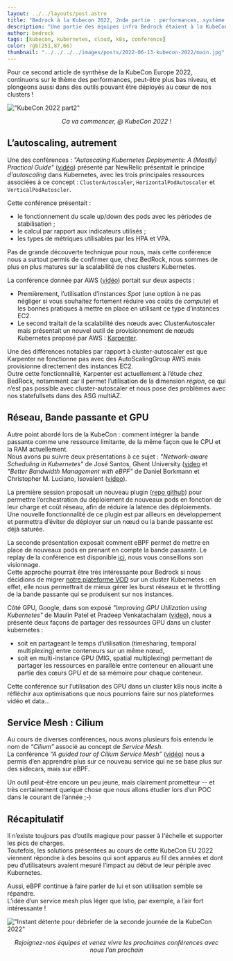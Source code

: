 ```yaml
---
layout: ../../layouts/post.astro
title: "Bedrock à la Kubecon 2022, 2nde partie : performances, système et réseau"
description: "Une partie des équipes infra Bedrock étaient à la KubeCon 2022, voici leur retour d'expérience."
author: bedrock
tags: [kubecon, kubernetes, cloud, k8s, conference]
color: rgb(251,87,66)
thumbnail: "../../../../images/posts/2022-06-13-kubecon-2022/main.jpg"
---
```


Pour ce second article de synthèse de la KubeCon Europe 2022, continuons sur le thème des performances, peut-être plus bas niveau,
et plongeons aussi dans des outils pouvant être déployés au cœur de nos clusters !

!["KubeCon 2022 part2"](../../../../images/posts/2022-06-13-kubecon-2022/part2.jpg)
<center><i>Ca va commencer, @ KubeCon 2022 !</i></center>


## L’autoscaling, autrement

Une des conférences : *"Autoscaling Kubernetes Deployments: A (Mostly) Practical Guide"* ([vidéo](https://www.youtube.com/watch?v=n8t_hbchQcc)) présenté par NewRelic présentait le principe *d'autoscaling* dans Kubernetes, avec les trois principales ressources associées à ce concept : `ClusterAutoscaler`, `HorizontalPodAutoscaler` et `VerticalPodAutoscler`.

Cette conférence présentait :

 * le fonctionnement du scale up/down des pods avec les périodes de stabilisation ;
 * le calcul par rapport aux indicateurs utilisés ;
 * les types de métriques utilisables par les HPA et VPA.

Pas de grande découverte technique pour nous, mais cette conférence nous a surtout permis de confirmer que, chez BedRock, 
nous sommes de plus en plus matures sur la scalabilité de nos clusters Kubernetes.

La conférence donnée par AWS ([vidéo](https://www.youtube.com/watch?v=UBb8wbfSc34)) portait sur deux aspects :

 * Premièrement, l’utilisation d’instances *Spot* (une option à ne pas négliger si vous souhaitez fortement réduire vos coûts de *compute*) et les bonnes pratiques à mettre en place en utilisant ce type d’instances EC2.
 * Le second traitait de la scalabilité des nœuds avec ClusterAutoscaler mais présentait un nouvel outil de provisionnement de nœuds Kubernetes proposé par AWS : [Karpenter](https://karpenter.sh/).

Une des différences notables par rapport à cluster-autoscaler est que Karpenter ne fonctionne pas avec des AutoScalingGroup AWS 
mais provisionne directement des instances EC2.  
Outre cette fonctionnalité, Karpenter est actuellement à l’étude chez BedRock, notamment car il permet l’utilisation de la 
dimension *région*, ce qui n’est pas possible avec cluster-autoscaler et nous pose des problèmes avec nos statefullsets dans des ASG multiAZ.


## Réseau, Bande passante et GPU

Autre point abordé lors de la KubeCon : comment intégrer la bande passante comme une ressource limitante, de la même façon que le CPU et la RAM actuellement.  
Nous avons pu suivre deux présentations à ce sujet : *"Network-aware Scheduling in Kubernetes"* de José Santos, Ghent University ([video](https://www.youtube.com/watch?v=E4cP275_OCs) et *"Better Bandwidth Management with eBPF"* de Daniel Borkmann et Christopher M. Luciano, Isovalent ([video](https://www.youtube.com/watch?v=QTSS6ktK8hY)).

La première session proposait un nouveau plugin ([repo github](https://github.com/kubernetes-sigs/scheduler-plugins/tree/master/kep/260-network-aware-scheduling)) pour permettre l’orchestration du déploiement de nouveaux pods en fonction de leur charge et coût réseau, afin de réduire la latence des déploiements.  
Une nouvelle fonctionnalité de ce plugin est par ailleurs en développement et permettra d’éviter de déployer sur un nœud ou la bande passante est déjà saturée.

La seconde présentation exposait comment eBPF permet de mettre en place de nouveaux pods en prenant en compte la bande passante. Le replay de la conférence est disponible [ici](https://www.youtube.com/watch?v=QTSS6ktK8hY), nous vous conseillons son visionnage.  
Cette approche pourrait être très intéressante pour Bedrock si nous décidions de migrer [notre plateforme VOD](/2021/12/15/scaling-bedrock-video-delivery-to-50-million-users) sur un cluster Kubernetes : en effet, elle nous permettrait de mieux gérer les burst réseaux et le throttling de la bande passante qui se produisent sur nos instances.

Côté GPU, Google, dans son exposé *"Improving GPU Utilization using Kubernetes"* de Maulin Patel et Pradeep Venkatachalam ([video](https://www.youtube.com/watch?v=X876kr-LkPA)), nous a présenté deux façons de partager des ressources GPU dans un cluster kubernetes :

 * soit en partageant le temps d’utilisation (timesharing, temporal multiplexing) entre conteneurs sur un même nœud,
 * soit en multi-instance GPU (MIG, spatial multiplexing) permettant de partager les ressources en parallèle entre conteneur en allouant une partie des cœurs GPU et de sa mémoire pour chaque conteneur.

Cette conférence sur l’utilisation des GPU dans un cluster k8s nous incite à réfléchir aux optimisations que nous pourrions faire sur nos plateformes vidéo et data…


## Service Mesh : Cilium

Au cours de diverses conférences, nous avons plusieurs fois entendu le nom de *“Cilium”* associé au concept de *Service Mesh*.  
La conférence *“A guided tour of Cilium Service Mesh”* ([vidéo](https://www.youtube.com/watch?v=e10kDBEsZw4)) nous a permis d’en apprendre plus sur ce nouveau service qui ne se base plus sur des sidecars, mais sur eBPF.

Un outil peut-être encore un peu jeune, mais clairement prometteur -- et très certainement quelque chose que nous allons étudier lors d’un POC dans le courant de l’année ;-)


## Récapitulatif

Il n’existe toujours pas d’outils magique pour passer à l'échelle et supporter les pics de charges.  
Toutefois, les solutions présentées au cours de cette KubeCon EU 2022 viennent répondre à des besoins qui sont apparus au fil des années et dont peu d’utilisateurs avaient mesuré l’impact au début de leur périple avec Kubernetes.

Aussi, eBPF continue à faire parler de lui et son utilisation semble se répandre.  
L’idée d’un service mesh plus léger que Istio, par exemple, a l’air fort intéressante !


!["Instant détente pour débriefer de la seconde journée de la KubeCon 2022"](../../../../images/posts/2022-06-13-kubecon-2022/end-part2.jpg)
<center><i>Rejoignez-nos équipes et venez vivre les prochaines conférences avec nous l’an prochain</i></center>
